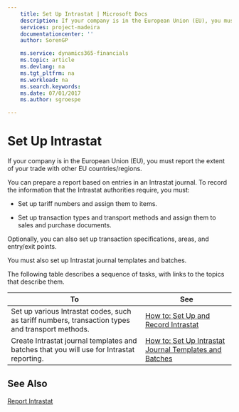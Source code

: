 ```yaml
---
    title: Set Up Intrastat | Microsoft Docs
    description: If your company is in the European Union (EU), you must report the extent of your trade with other EU countries/regions.
    services: project-madeira
    documentationcenter: ''
    author: SorenGP

    ms.service: dynamics365-financials
    ms.topic: article
    ms.devlang: na
    ms.tgt_pltfrm: na
    ms.workload: na
    ms.search.keywords:
    ms.date: 07/01/2017
    ms.author: sgroespe

---
```

# Set Up Intrastat
If your company is in the European Union (EU), you must report the extent of your trade with other EU countries/regions.  
  
 You can prepare a report based on entries in an Intrastat journal. To record the information that the Intrastat authorities require, you must:  
  
-   Set up tariff numbers and assign them to items.  
  
-   Set up transaction types and transport methods and assign them to sales and purchase documents.  
  
 Optionally, you can also set up transaction specifications, areas, and entry/exit points.  
  
 You must also set up Intrastat journal templates and batches.  
  
 The following table describes a sequence of tasks, with links to the topics that describe them.   
  
|**To**|**See**|  
|------------|-------------|  
|Set up various Intrastat codes, such as tariff numbers, transaction types and transport methods.|[How to: Set Up and Record Intrastat](../how-to-set-up-and-record-intrastat.md)|  
|Create Intrastat journal templates and batches that you will use for Intrastat reporting.|[How to: Set Up Intrastat Journal Templates and Batches](../how-to-set-up-intrastat-journal-templates-and-batches.md)|  
  
## See Also  
 [Report Intrastat](../report-intrastat.md)